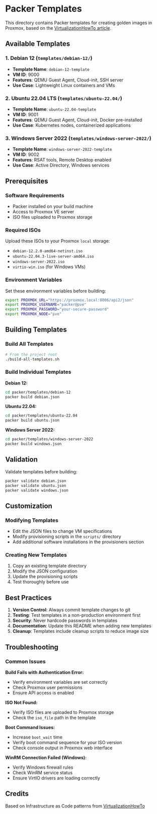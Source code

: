 # Packer Templates

This directory contains Packer templates for creating golden images in Proxmox, based on the [VirtualizationHowTo article](https://www.virtualizationhowto.com/2025/07/run-your-home-lab-with-infrastructure-as-code-like-a-boss/).

## Available Templates

### 1. Debian 12 (`templates/debian-12/`)
- **Template Name**: `debian-12-template`
- **VM ID**: 9000
- **Features**: QEMU Guest Agent, Cloud-init, SSH server
- **Use Case**: Lightweight Linux containers and VMs

### 2. Ubuntu 22.04 LTS (`templates/ubuntu-22.04/`)
- **Template Name**: `ubuntu-22.04-template`
- **VM ID**: 9001
- **Features**: QEMU Guest Agent, Cloud-init, Docker pre-installed
- **Use Case**: Kubernetes nodes, containerized applications

### 3. Windows Server 2022 (`templates/windows-server-2022/`)
- **Template Name**: `windows-server-2022-template`
- **VM ID**: 9002
- **Features**: RSAT tools, Remote Desktop enabled
- **Use Case**: Active Directory, Windows services

## Prerequisites

### Software Requirements
- Packer installed on your build machine
- Access to Proxmox VE server
- ISO files uploaded to Proxmox storage

### Required ISOs
Upload these ISOs to your Proxmox `local` storage:
- `debian-12.2.0-amd64-netinst.iso`
- `ubuntu-22.04.3-live-server-amd64.iso`
- `windows-server-2022.iso`
- `virtio-win.iso` (for Windows VMs)

### Environment Variables
Set these environment variables before building:

```bash
export PROXMOX_URL="https://proxmox.local:8006/api2/json"
export PROXMOX_USERNAME="packer@pve"
export PROXMOX_PASSWORD="your-secure-password"
export PROXMOX_NODE="pve"
```

## Building Templates

### Build All Templates
```bash
# From the project root
./build-all-templates.sh
```

### Build Individual Templates

**Debian 12:**
```bash
cd packer/templates/debian-12
packer build debian.json
```

**Ubuntu 22.04:**
```bash
cd packer/templates/ubuntu-22.04
packer build ubuntu.json
```

**Windows Server 2022:**
```bash
cd packer/templates/windows-server-2022
packer build windows.json
```

## Validation

Validate templates before building:

```bash
packer validate debian.json
packer validate ubuntu.json
packer validate windows.json
```

## Customization

### Modifying Templates
- Edit the JSON files to change VM specifications
- Modify provisioning scripts in the `scripts/` directory
- Add additional software installations in the provisioners section

### Creating New Templates
1. Copy an existing template directory
2. Modify the JSON configuration
3. Update the provisioning scripts
4. Test thoroughly before use

## Best Practices

1. **Version Control**: Always commit template changes to git
2. **Testing**: Test templates in a non-production environment first
3. **Security**: Never hardcode passwords in templates
4. **Documentation**: Update this README when adding new templates
5. **Cleanup**: Templates include cleanup scripts to reduce image size

## Troubleshooting

### Common Issues

**Build Fails with Authentication Error:**
- Verify environment variables are set correctly
- Check Proxmox user permissions
- Ensure API access is enabled

**ISO Not Found:**
- Verify ISO files are uploaded to Proxmox storage
- Check the `iso_file` path in the template

**Boot Command Issues:**
- Increase `boot_wait` time
- Verify boot command sequence for your ISO version
- Check console output in Proxmox web interface

**WinRM Connection Failed (Windows):**
- Verify Windows firewall rules
- Check WinRM service status
- Ensure VirtIO drivers are loading correctly

## Credits

Based on Infrastructure as Code patterns from [VirtualizationHowTo](https://www.virtualizationhowto.com/2025/07/run-your-home-lab-with-infrastructure-as-code-like-a-boss/)
